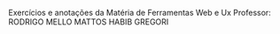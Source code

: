 Exercícios e anotações da Matéria de Ferramentas Web e Ux
Professor: RODRIGO MELLO MATTOS HABIB GREGORI
